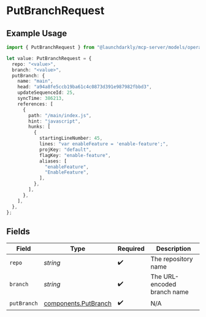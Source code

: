 # PutBranchRequest

## Example Usage

```typescript
import { PutBranchRequest } from "@launchdarkly/mcp-server/models/operations";

let value: PutBranchRequest = {
  repo: "<value>",
  branch: "<value>",
  putBranch: {
    name: "main",
    head: "a94a8fe5ccb19ba61c4c0873d391e987982fbbd3",
    updateSequenceId: 25,
    syncTime: 386213,
    references: [
      {
        path: "/main/index.js",
        hint: "javascript",
        hunks: [
          {
            startingLineNumber: 45,
            lines: "var enableFeature = 'enable-feature';",
            projKey: "default",
            flagKey: "enable-feature",
            aliases: [
              "enableFeature",
              "EnableFeature",
            ],
          },
        ],
      },
    ],
  },
};
```

## Fields

| Field                                                        | Type                                                         | Required                                                     | Description                                                  |
| ------------------------------------------------------------ | ------------------------------------------------------------ | ------------------------------------------------------------ | ------------------------------------------------------------ |
| `repo`                                                       | *string*                                                     | :heavy_check_mark:                                           | The repository name                                          |
| `branch`                                                     | *string*                                                     | :heavy_check_mark:                                           | The URL-encoded branch name                                  |
| `putBranch`                                                  | [components.PutBranch](../../models/components/putbranch.md) | :heavy_check_mark:                                           | N/A                                                          |